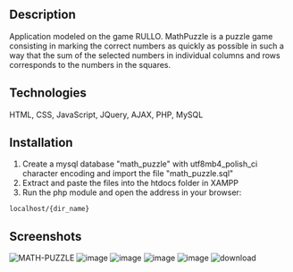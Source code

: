 ## Description

Application modeled on the game RULLO. MathPuzzle is a puzzle game consisting in marking the correct numbers as quickly as possible in such a way that the sum of the selected numbers in individual columns and rows corresponds to the numbers in the squares.

## Technologies

HTML, CSS, JavaScript, JQuery, AJAX, PHP, MySQL

## Installation

1. Create a mysql database "math_puzzle" with utf8mb4_polish_ci character encoding and import the file "math_puzzle.sql"
2. Extract and paste the files into the htdocs folder in XAMPP
3. Run the php module and open the address in your browser:

```url
localhost/{dir_name}
```

## Screenshots

![MATH-PUZZLE](https://user-images.githubusercontent.com/41111309/224544411-b404dcaa-9cde-4155-85ff-9842657905e3.png)
![image](https://user-images.githubusercontent.com/41111309/224545630-52b52db3-737b-4c81-bfb1-a95c6833b324.png)
![image](https://user-images.githubusercontent.com/41111309/224544935-317ea6cb-3b4d-4be8-83b0-fac0001c78fc.png)
![image](https://user-images.githubusercontent.com/41111309/224545596-5ce7c4d4-11a5-44e7-8079-daa5705f03b3.png)
![image](https://user-images.githubusercontent.com/41111309/224545737-77405bc6-f7e6-4780-b668-5aefd90e79a1.png)
![download](https://user-images.githubusercontent.com/41111309/224544672-07279723-3ed5-40c4-be66-adf09bb1b055.png)
